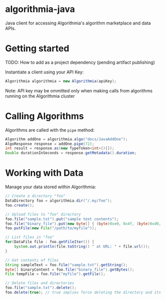 algorithmia-java
================

Java client for accessing Algorithmia's algorithm marketplace and data APIs.

# Getting started

TODO: How to add as a project dependency (pending artifact publishing)

Instantiate a client using your API Key:

````java
Algorithmia algorithmia = new Algorithmia(apiKey);
````

Note: API key may be ommitted only when making calls from algorithms running on the Algorithmia cluster

# Calling Algorithms

Algorithms are called with the `pipe` method:

````java
Algorithm addOne = algorithmia.algo("docs/JavaAddOne");
AlgoResponse response = addOne.pipe(72);
int result = response.as(new TypeToken<int>(){});
Double durationInSeconds = response.getMetadata().duration;
````

# Working with Data

Manage your data stored within Algorithmia:

````java
// Create a directory "foo"
DataDirectory foo = algorithmia.dir("/.my/foo");
foo.create();

// Upload files to "foo" directory
foo.file("sample.txt").put("sample text contents");
foo.file("binary_file").put(new byte[] { (byte)0xe0, 0x4f, (byte)0xd0, 0x20 });
foo.putFile(new File("/path/to/myfile"));

// List files in "foo"
for(DataFile file : foo.getFileIter()) {
    System.out.println(file.toString() " at URL: " + file.url());
}

// Get contents of files
String sampleText = foo.file("sample.txt").getString();
byte[] binaryContent = foo.file("binary_file").getBytes();
File tempFile = foo.file("myfile").getFile();

// Delete files and directories
foo.file("sample.txt").delete();
foo.delete(true); // true implies force deleting the directory and its contents
````
